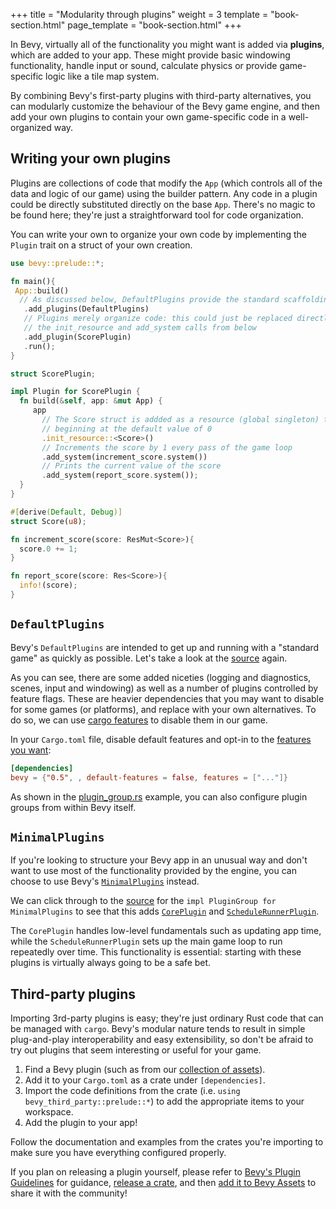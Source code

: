 +++
title = "Modularity through plugins"
weight = 3
template = "book-section.html"
page_template = "book-section.html"
+++

In Bevy, virtually all of the functionality you might want is added via **plugins**, which are added to your app.
These might provide basic windowing functionality, handle input or sound, calculate physics or provide game-specific logic like a tile map system.

By combining Bevy's first-party plugins with third-party alternatives, you can modularly customize the behaviour of the Bevy game engine, and then add your own plugins to contain your own game-specific code in a well-organized way.

## Writing your own plugins

Plugins are collections of code that modify the `App` (which controls all of the data and logic of our game) using the builder pattern.
Any code in a plugin could be directly substituted directly on the base `App`.
There's no magic to be found here; they're just a straightforward tool for code organization.

You can write your own to organize your own code by implementing the `Plugin` trait on a struct of your own creation.

```rust
use bevy::prelude::*;

fn main(){
 App::build()
  // As discussed below, DefaultPlugins provide the standard scaffolding for Bevy games
   .add_plugins(DefaultPlugins)
   // Plugins merely organize code: this could just be replaced directly with 
   // the init_resource and add_system calls from below
   .add_plugin(ScorePlugin)
   .run();
}

struct ScorePlugin;

impl Plugin for ScorePlugin {
  fn build(&self, app: &mut App) {
     app
       // The Score struct is addded as a resource (global singleton) to the world, 
       // beginning at the default value of 0
       .init_resource::<Score>()
       // Increments the score by 1 every pass of the game loop
       .add_system(increment_score.system())
       // Prints the current value of the score
       .add_system(report_score.system());
  }
}

#[derive(Default, Debug)]
struct Score(u8);

fn increment_score(score: ResMut<Score>){
  score.0 += 1;
}

fn report_score(score: Res<Score>){
  info!(score);
}
```

## `DefaultPlugins`

Bevy's `DefaultPlugins` are intended to get up and running with a "standard game" as quickly as possible. Let's take a look at the [source](https://github.com/bevyengine/bevy/blob/latest/crates/bevy_internal/src/default_plugins.rs) again.

As you can see, there are some added niceties (logging and diagnostics, scenes, input and windowing) as well as a number of plugins controlled by feature flags.
These are heavier dependencies that you may want to disable for some games (or platforms), and replace with your own alternatives.
To do so, we can use [cargo features](https://doc.rust-lang.org/cargo/reference/features.html) to disable them in our game.

In your `Cargo.toml` file, disable default features and opt-in to the [features you want](https://github.com/bevyengine/bevy/blob/main/docs/cargo_features.md):

```toml
[dependencies]
bevy = {"0.5", , default-features = false, features = ["..."]}
```

As shown in the [plugin_group.rs](https://github.com/bevyengine/bevy/blob/latest/examples/app/plugin_group.rs) example, you can also configure plugin groups from within Bevy itself.

## `MinimalPlugins`

If you're looking to structure your Bevy app in an unusual way and don't want to use most of the functionality provided by the engine, you can choose to use  Bevy's [`MinimalPlugins`](https://docs.rs/bevy/latest/bevy/struct.MinimalPlugins.html) instead.

We can click through to the [source]((https://github.com/bevyengine/bevy/blob/latest/crates/bevy_internal/src/default_plugins.rs)) for the `impl PluginGroup for MinimalPlugins` to see that this adds [`CorePlugin`](https://docs.rs/bevy/latest/bevy/core/struct.CorePlugin.html) and [`ScheduleRunnerPlugin`](https://docs.rs/bevy/latest/bevy/app/struct.ScheduleRunnerPlugin.html).

The `CorePlugin` handles low-level fundamentals such as updating app time, while the `ScheduleRunnerPlugin` sets up the main game loop to run repeatedly over time.
This functionality is essential: starting with these plugins is virtually always going to be a safe bet.

## Third-party plugins

Importing 3rd-party plugins is easy; they're just ordinary Rust code that can be managed with `cargo`.
Bevy's modular nature tends to result in simple plug-and-play interoperability and easy extensibility, so don't be afraid to try out plugins that seem interesting or useful for your game.

1. Find a Bevy plugin (such as from our [collection of assets](https://bevyengine.org/assets/)).
2. Add it to your `Cargo.toml` as a crate under `[dependencies]`.
3. Import the code definitions from the crate (i.e. `using bevy_third_party::prelude::*`) to add the appropriate items to your workspace.
4. Add the plugin to your app!

Follow the documentation and examples from the crates you're importing to make sure you have everything configured properly.

If you plan on releasing a plugin yourself, please refer to [Bevy's Plugin Guidelines](https://github.com/bevyengine/bevy/blob/main/docs/plugins_guidelines.md) for guidance, [release a crate](https://doc.rust-lang.org/cargo/reference/publishing.html), and then [add it to Bevy Assets](https://github.com/bevyengine/bevy-assets/) to share it with the community!
